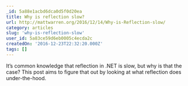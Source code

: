 ```yaml
---
_id: 5a88e1acbd6dca0d5f0d20ea
title: Why is reflection slow?
url: http://mattwarren.org/2016/12/14/Why-is-Reflection-slow/
category: articles
slug: 'why-is-reflection-slow'
user_id: 5a83ce59d6eb0005c4ecda2c
createdOn: '2016-12-23T22:32:20.000Z'
tags: []
---
```


It’s common knowledge that reflection in .NET is slow, but why is that the case? This post aims to figure that out by looking at what reflection does under-the-hood.
